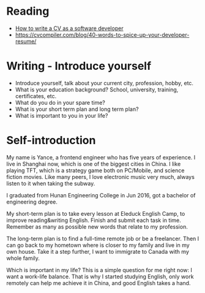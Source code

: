 # Reading

 - [How to write a CV as a software developer](https://learnitmyway.medium.com/how-to-write-a-cv-as-a-software-developer-8841a79f8458)
 - https://cvcompiler.com/blog/40-words-to-spice-up-your-developer-resume/



# Writing - Introduce yourself

- Introduce yourself, talk about your current city, profession, hobby, etc.
- What is your education background? School, university, training, certificates, etc.
- What do you do in your spare time?
- What is your short term plan and long term plan?
- What is important to you in your life?

# Self-introduction

My name is Yance, a frontend engineer who has five years of experience. 
I live in Shanghai now, which is one of the biggest cities in China. I like playing TFT, which is a strategy game both on
PC/Mobile, and science fiction movies. Like many peers, I love electronic music very much, always listen 
to it when taking the subway.

I graduated from Hunan Engineering College in Jun 2016, got a bachelor of engineering degree. 

My short-term plan is to take every lesson at Eleduck English Camp, to improve reading&writing English. Finish and submit
each task in time. Remember as many as possible new words that relate to my profession.

The long-term plan is to find a full-time remote job or be a freelancer. Then I can go back to my hometown where is closer
to my family and live in my own house. Take it a step further, I want to immigrate to Canada with my whole family.

Which is important in my life? This is a simple question for me right now: I want a work-life balance. That is why I started
studying English, only work remotely can help me achieve it in China, and good English takes a hand.
